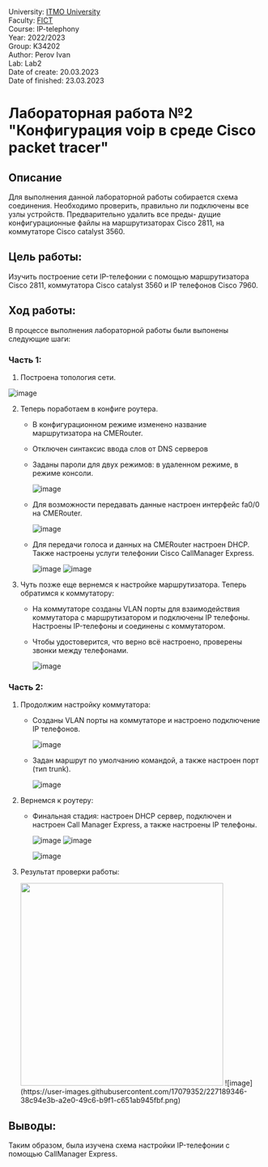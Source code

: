 University: [ITMO University](https://itmo.ru/ru/) <br/>
Faculty: [FICT](https://fict.itmo.ru) <br/>
Course: IP-telephony <br/>
Year: 2022/2023 <br/>
Group: K34202 <br/>
Author: Perov Ivan <br/>
Lab: Lab2 <br/>
Date of create: 20.03.2023 <br/>
Date of finished: 23.03.2023 <br/>

# Лабораторная работа №2 "Конфигурация voip в среде Сisco packet tracer"

## Описание
   Для выполнения данной лабораторной работы собирается схема соединения. Необходимо проверить, правильно ли подключены все узлы устройств. Предварительно удалить все преды- дущие конфигурационные файлы на маршрутизаторах Cisco 2811, на коммутаторе Cisco catalyst 3560.
   
## Цель работы:
   Изучить построение сети IP-телефонии с помощью маршрутизатора Cisco 2811, коммутатора Cisco catalyst 3560 и IP телефонов Cisco 7960.

## Ход работы:
   В процессе выполнения лабораторной работы были выпонены следующие шаги:
   
   ### Часть 1:
   1) Построена топология сети.
   
![image](https://user-images.githubusercontent.com/17079352/226307322-708245cf-b53b-427c-99f0-a1f4c339dbc6.png)

   2) Теперь поработаем в конфиге роутера.
      * В конфигурационном режиме изменено название маршрутизатора на CMERouter.<br/>
      * Отключен синтаксис ввода слов от DNS серверов
    
      * Заданы пароли для двух режимов: в удаленном режиме, в режиме консоли.
  
        ![image](https://user-images.githubusercontent.com/17079352/226308296-c4fb51e7-5f17-40a2-9944-4d10e6d1b089.png)
  
      * Для возможности передавать данные настроен интерфейс fa0/0 на CMERouter.

        ![image](https://user-images.githubusercontent.com/17079352/226310858-86081234-8261-4131-96e5-a3354e0c1dbe.png)

      * Для передачи голоса и данных на CMERouter настроен DHCP. Также настроены услуги телефонии Cisco CallManager Express.
  
        ![image](https://user-images.githubusercontent.com/17079352/226312204-7334e4b8-134a-42c5-b373-027d70715334.png)
        ![image](https://user-images.githubusercontent.com/17079352/226312598-4be420d3-4bdc-4ea6-bb85-76a85e97995d.png)
  
  3) Чуть позже еще вернемся к настройке маршрутизатора. Теперь обратимся к коммутатору:
  
      * На коммутаторе созданы VLAN порты для взаимодействия коммутатора с маршрутизатором и подключены IP телефоны. Настроены IP-телефоны и соединены с коммутатором.
      * Чтобы удостоверится, что верно всё настроено, проверены звонки между телефонами.

        ![image](https://user-images.githubusercontent.com/17079352/226330642-06b592c8-cb21-403a-9baa-ffc68e885ee9.png)

   ### Часть 2:
   1) Продолжим настройку коммутатора:
      * Созданы VLAN порты на коммутаторе и настроено подключение IP телефонов.

        ![image](https://user-images.githubusercontent.com/17079352/227185664-de6f967c-f2b8-42c0-899e-3e21af04dead.png)

      * Задан маршрут по умолчанию командой, а также настроен порт (тип trunk).

        ![image](https://user-images.githubusercontent.com/58363643/226112598-75ce35b5-f08c-4c6b-8f40-a748ca83aabf.png)

   2) Вернемся к роутеру:
      * Финальная стадия: настроен DHCP сервер, подключен и настроен Call Manager Express, а также настроены IP телефоны.

        ![image](https://user-images.githubusercontent.com/58363643/226112906-b977ef34-fcde-4bee-998c-33581fd1fada.png)
        ![image](https://user-images.githubusercontent.com/58363643/226112948-3a83d206-fb2b-4e05-a39b-703e1d18853e.png)

        ![image](https://user-images.githubusercontent.com/17079352/227186705-f940f108-6db8-46ec-b957-a771e4eafd53.png)

   3) Результат проверки работы:

      <img src="https://user-images.githubusercontent.com/58363643/226121168-eead5dc4-1a2b-4818-8ab7-a731ca25aad1.png" width="400">
      ![image](https://user-images.githubusercontent.com/17079352/227189346-38c94e3b-a2e0-49c6-b9f1-c651ab945fbf.png)

## Выводы:
Таким образом, была изучена схема настройки IP-телефонии с помощью CallManager Express.
